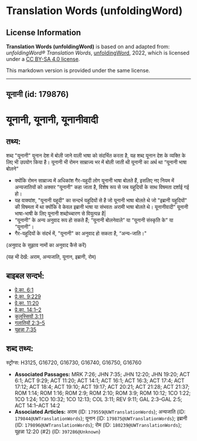 # Translation Words (unfoldingWord)

## License Information

**Translation Words (unfoldingWord)** is based on and adapted from: _unfoldingWord® Translation Words_, [unfoldingWord](https://unfoldingword.org/utw), 2022, which is licensed under a [CC BY-SA 4.0 license](https://creativecommons.org/licenses/by-sa/4.0/legalcode.en).

This markdown version is provided under the same license.



--------------------------------

## यूनानी (id: 179876)

यूनानी, यूनानी, यूनानीवादी
==========================

तथ्य:
-----

शब्द "यूनानी" यूनान देश में बोली जाने वाली भाषा को संदर्भित करता है, यह शब्द यूनान देश के व्यक्ति के लिए भी उपयोग किया है। यूनानी भी रोमन साम्राज्य भर में बोली जाती थी यूनानी का अर्थ था “यूनानी भाषा बोलने”

* क्योंकि रोमन साम्राज्य में अधिकांश गैर\-यहूदी लोग यूनानी भाषा बोलते हैं, इसलिए नए नियम में अन्यजातियों को अक्सर "यूनानी" कहा जाता है, विशेष रूप से जब यहूदियों के साथ विषमता दर्शाई गई हो।
* यह वाक्यांश, "यूनानी यहूदी" का सन्दर्भ यहूदियों से है जो यूनानी भाषा बोलते थे जो "इब्रानी यहूदियों" की विषमता में था क्योंकि वे केवल इब्रानी भाषा या संभवतः अरामी भाषा बोलते थे। यूनानीवादी" यूनानी भाषा\-भाषी के लिए यूनानी शब्दोच्चारण से वियुत्पन्न है\|
* “यूनानी” के अन्य अनुवाद रूप हो सकते हैं; “यूनानी बोलनेवाले” या “यूनानी संस्कृति के” या “यूनानी”।
* गैर\-यहूदियों के संदर्भ में, "यूनानी" का अनुवाद हो सकता है, “अन्य\-जाति।"

(अनुवाद के सुझाव नामों का अनुवाद कैसे करें)

(यह भी देखें: अराम, अन्यजाति, यूनान, इब्रानी, रोम)

बाइबल सन्दर्भ:
--------------

* [प्रे.का. 6:1](https://ref.ly/Acts6:1)
* [प्रे.का. 9:229](https://ref.ly/Acts9:229)
* [प्रे.का. 11:20](https://ref.ly/Acts11:20)
* [प्रे.का. 14:1–2](https://ref.ly/Acts14:1-Acts14:2)
* [कुलुस्सियों 3:11](https://ref.ly/Col3:11)
* [गलातियों 2:3–5](https://ref.ly/Gal2:3-Gal2:5)
* [यूहन्ना 7:35](https://ref.ly/John7:35)

शब्द तथ्य:
----------

स्ट्रोंग्स: H3125, G16720, G16730, G16740, G16750, G16760

* **Associated Passages:** MRK 7:26; JHN 7:35; JHN 12:20; JHN 19:20; ACT 6:1; ACT 9:29; ACT 11:20; ACT 14:1; ACT 16:1; ACT 16:3; ACT 17:4; ACT 17:12; ACT 18:4; ACT 19:10; ACT 19:17; ACT 20:21; ACT 21:28; ACT 21:37; ROM 1:14; ROM 1:16; ROM 2:9; ROM 2:10; ROM 3:9; ROM 10:12; 1CO 1:22; 1CO 1:24; 1CO 10:32; 1CO 12:13; COL 3:11; REV 9:11; GAL 2:3–GAL 2:5; ACT 14:1–ACT 14:2
* **Associated Articles:** अराम (ID: `179559@UWTranslationWords`); अन्यजाति (ID: `179844@UWTranslationWords`); यूनान (ID: `179875@UWTranslationWords`); इब्रानी (ID: `179896@UWTranslationWords`); रोम (ID: `180239@UWTranslationWords`); यूहन्ना 12:20 (#2) (ID: `397286@Unknown`)


